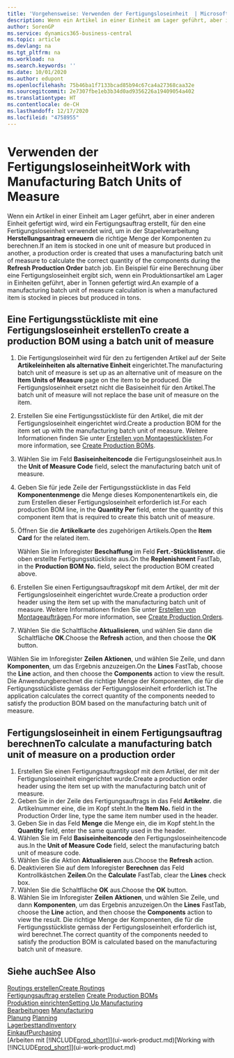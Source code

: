 ```yaml
---
title: 'Vorgehensweise: Verwenden der Fertigungsloseinheit  | Microsoft Docs'
description: Wenn ein Artikel in einer Einheit am Lager geführt, aber in einer anderen Einheit gefertigt wird, kann ein Fertigungsauftrag erstellt werden, für den eine Fertigungsloseinheit verwendet wird, um in der Stapelverarbeitung  FA berechnen die richtige Menge der Komponenten zu berechnen. Ein Beispiel für eine Berechnung über eine Fertigungsloseinheit ergibt sich, wenn ein Produktionsartikel am Lager in Einheiten geführt, aber in Tonnen gefertigt wird.
author: SorenGP
ms.service: dynamics365-business-central
ms.topic: article
ms.devlang: na
ms.tgt_pltfrm: na
ms.workload: na
ms.search.keywords: ''
ms.date: 10/01/2020
ms.author: edupont
ms.openlocfilehash: 75b46ba1f7133bcad85b94c67ca4a27368caa32e
ms.sourcegitcommit: 2e7307fbe1eb3b34d0ad9356226a19409054a402
ms.translationtype: HT
ms.contentlocale: de-CH
ms.lasthandoff: 12/17/2020
ms.locfileid: "4758955"
---
```

# <a name="work-with-manufacturing-batch-units-of-measure"></a><span data-ttu-id="df364-104">Verwenden der Fertigungsloseinheit</span><span class="sxs-lookup"><span data-stu-id="df364-104">Work with Manufacturing Batch Units of Measure</span></span>
<span data-ttu-id="df364-105">Wenn ein Artikel in einer Einheit am Lager geführt, aber in einer anderen Einheit gefertigt wird, wird ein Fertigungsauftrag erstellt, für den eine Fertigungsloseinheit verwendet wird, um in der Stapelverarbeitung **Herstellungsantrag erneuern** die richtige Menge der Komponenten zu berechnen.</span><span class="sxs-lookup"><span data-stu-id="df364-105">If an item is stocked in one unit of measure but produced in another, a production order is created that uses a manufacturing batch unit of measure to calculate the correct quantity of the components during the **Refresh Production Order** batch job.</span></span> <span data-ttu-id="df364-106">Ein Beispiel für eine Berechnung über eine Fertigungsloseinheit ergibt sich, wenn ein Produktionsartikel am Lager in Einheiten geführt, aber in Tonnen gefertigt wird.</span><span class="sxs-lookup"><span data-stu-id="df364-106">An example of a manufacturing batch unit of measure calculation is when a manufactured item is stocked in pieces but produced in tons.</span></span>  

## <a name="to-create-a-production-bom-using-a-batch-unit-of-measure"></a><span data-ttu-id="df364-107">Eine Fertigungsstückliste mit eine Fertigungsloseinheit erstellen</span><span class="sxs-lookup"><span data-stu-id="df364-107">To create a production BOM using a batch unit of measure</span></span>  
1.  <span data-ttu-id="df364-108">Die Fertigungsloseinheit wird für den zu fertigenden Artikel auf der Seite **Artikeleinheiten als alternative Einheit** eingerichtet.</span><span class="sxs-lookup"><span data-stu-id="df364-108">The manufacturing batch unit of measure is set up as an alternative unit of measure on the **Item Units of Measure** page on the item to be produced.</span></span> <span data-ttu-id="df364-109">Die Fertigungsloseinheit ersetzt nicht die Basiseinheit für den Artikel.</span><span class="sxs-lookup"><span data-stu-id="df364-109">The batch unit of measure will not replace the base unit of measure on the item.</span></span>  
2.  <span data-ttu-id="df364-110">Erstellen Sie eine Fertigungsstückliste für den Artikel, die mit der Fertigungsloseinheit eingerichtet wird.</span><span class="sxs-lookup"><span data-stu-id="df364-110">Create a production BOM for the item set up with the manufacturing batch unit of measure.</span></span> <span data-ttu-id="df364-111">Weitere Informationen finden Sie unter [Erstellen von Montagestücklisten](production-how-to-create-production-boms.md).</span><span class="sxs-lookup"><span data-stu-id="df364-111">For more information, see [Create Production BOMs](production-how-to-create-production-boms.md).</span></span>  
3.  <span data-ttu-id="df364-112">Wählen Sie im Feld **Basiseinheitencode** die Fertigungsloseinheit aus.</span><span class="sxs-lookup"><span data-stu-id="df364-112">In the **Unit of Measure Code** field, select the manufacturing batch unit of measure.</span></span>  
4.  <span data-ttu-id="df364-113">Geben Sie für jede Zeile der Fertigungsstückliste in das Feld **Komponentenmenge** die Menge dieses Komponentenartikels ein, die zum Erstellen dieser Fertigungsloseinheit erforderlich ist.</span><span class="sxs-lookup"><span data-stu-id="df364-113">For each production BOM line, in the **Quantity Per** field, enter the quantity of this component item that is required to create this batch unit of measure.</span></span>  
5.  <span data-ttu-id="df364-114">Öffnen Sie die  **Artikelkarte** des zugehörigen Artikels.</span><span class="sxs-lookup"><span data-stu-id="df364-114">Open the **Item Card** for the related item.</span></span>  

    <span data-ttu-id="df364-115">Wählen Sie im Inforegister **Beschaffung** im Feld **Fert.-Stücklistennr.** die oben erstellte Fertigungsstückliste aus.</span><span class="sxs-lookup"><span data-stu-id="df364-115">On the **Replenishment** FastTab, in the **Production BOM No.** field, select the production BOM created above.</span></span>  
6.  <span data-ttu-id="df364-116">Erstellen Sie einen Fertigungsauftragskopf mit dem Artikel, der mit der Fertigungsloseinheit eingerichtet wurde.</span><span class="sxs-lookup"><span data-stu-id="df364-116">Create a production order header using the item set up with the manufacturing batch unit of measure.</span></span> <span data-ttu-id="df364-117">Weitere Informationen finden Sie unter [Erstellen von Montageaufträgen](production-how-to-create-production-orders.md).</span><span class="sxs-lookup"><span data-stu-id="df364-117">For more information, see [Create Production Orders](production-how-to-create-production-orders.md).</span></span>  
7.  <span data-ttu-id="df364-118">Wählen Sie die Schaltfläche **Aktualisieren**, und wählen Sie dann die Schaltfläche **OK**.</span><span class="sxs-lookup"><span data-stu-id="df364-118">Choose the **Refresh** action, and then choose  the **OK** button.</span></span>  

<span data-ttu-id="df364-119">Wählen Sie im Inforegister **Zeilen** **Aktionen**, und wählen Sie Zeile, und dann **Komponenten**, um das Ergebnis anzuzeigen.</span><span class="sxs-lookup"><span data-stu-id="df364-119">On the **Lines** FastTab, choose the **Line** action, and then choose the **Components** action to view the result.</span></span> <span data-ttu-id="df364-120">Die Anwendungberechnet die richtige Menge der Komponenten, die für die Fertigungsstückliste gemäss der Fertigungsloseinheit erforderlich ist.</span><span class="sxs-lookup"><span data-stu-id="df364-120">The application calculates the correct quantity of the components needed to satisfy the production BOM based on the manufacturing batch unit of measure.</span></span>  

## <a name="to-calculate-a-manufacturing-batch-unit-of-measure-on-a-production-order"></a><span data-ttu-id="df364-121">Fertigungsloseinheit in einem Fertigungsauftrag berechnen</span><span class="sxs-lookup"><span data-stu-id="df364-121">To calculate a manufacturing batch unit of measure on a production order</span></span>  
1.  <span data-ttu-id="df364-122">Erstellen Sie einen Fertigungsauftragskopf mit dem Artikel, der mit der Fertigungsloseinheit eingerichtet wurde.</span><span class="sxs-lookup"><span data-stu-id="df364-122">Create a production order header using the item set up with the manufacturing batch unit of measure.</span></span>  
2.  <span data-ttu-id="df364-123">Geben Sie in der Zeile des Fertigungsauftrags in das Feld **Artikelnr.** die Artikelnummer eine, die im Kopf steht.</span><span class="sxs-lookup"><span data-stu-id="df364-123">In the **Item No.** field in the Production Order line, type the same item number used in the header.</span></span>  
3.  <span data-ttu-id="df364-124">Geben Sie in das Feld **Menge** die Menge ein, die im Kopf steht.</span><span class="sxs-lookup"><span data-stu-id="df364-124">In the **Quantity** field, enter the same quantity used in the header.</span></span>  
4.  <span data-ttu-id="df364-125">Wählen Sie im Feld **Basiseinheitencode** den Fertigungsloseinheitencode aus.</span><span class="sxs-lookup"><span data-stu-id="df364-125">In the **Unit of Measure Code** field, select the manufacturing batch unit of measure code.</span></span>  
5.  <span data-ttu-id="df364-126">Wählen Sie die Aktion **Aktualisieren** aus.</span><span class="sxs-lookup"><span data-stu-id="df364-126">Choose the **Refresh** action.</span></span>
6.  <span data-ttu-id="df364-127">Deaktivieren Sie auf dem Inforegister **Berechnen** das Feld Kontrollkästchen **Zeilen**.</span><span class="sxs-lookup"><span data-stu-id="df364-127">On the **Calculate** FastTab, clear the **Lines** check box.</span></span>  
7.  <span data-ttu-id="df364-128">Wählen Sie die Schaltfläche **OK** aus.</span><span class="sxs-lookup"><span data-stu-id="df364-128">Choose the **OK** button.</span></span>  
8.  <span data-ttu-id="df364-129">Wählen Sie im Inforegister **Zeilen** **Aktionen**, und wählen Sie Zeile, und dann **Komponenten**, um das Ergebnis anzuzeigen.</span><span class="sxs-lookup"><span data-stu-id="df364-129">On the **Lines** FastTab, choose the **Line** action, and then choose the **Components** action to view the result.</span></span> <span data-ttu-id="df364-130">Die richtige Menge der Komponenten, die für die Fertigungsstückliste gemäss der Fertigungsloseinheit erforderlich ist, wird berechnet.</span><span class="sxs-lookup"><span data-stu-id="df364-130">The correct quantity of the components needed to satisfy the production BOM is calculated based on the manufacturing batch unit of measure.</span></span>  

## <a name="see-also"></a><span data-ttu-id="df364-131">Siehe auch</span><span class="sxs-lookup"><span data-stu-id="df364-131">See Also</span></span>  
[<span data-ttu-id="df364-132">Routings erstellen</span><span class="sxs-lookup"><span data-stu-id="df364-132">Create Routings</span></span>](production-how-to-create-routings.md)  
<span data-ttu-id="df364-133">[Fertigungsauftrag erstellen](production-how-to-create-production-boms.md)   </span><span class="sxs-lookup"><span data-stu-id="df364-133">[Create Production BOMs](production-how-to-create-production-boms.md)   </span></span>  
[<span data-ttu-id="df364-134">Produktion einrichten</span><span class="sxs-lookup"><span data-stu-id="df364-134">Setting Up Manufacturing</span></span>](production-configure-production-processes.md)  
<span data-ttu-id="df364-135">[Bearbeitungen](production-manage-manufacturing.md)  </span><span class="sxs-lookup"><span data-stu-id="df364-135">[Manufacturing](production-manage-manufacturing.md)  </span></span>  
<span data-ttu-id="df364-136">[Planung](production-planning.md) </span><span class="sxs-lookup"><span data-stu-id="df364-136">[Planning](production-planning.md) </span></span>  
[<span data-ttu-id="df364-137">Lagerbesttand</span><span class="sxs-lookup"><span data-stu-id="df364-137">Inventory</span></span>](inventory-manage-inventory.md)  
[<span data-ttu-id="df364-138">Einkauf</span><span class="sxs-lookup"><span data-stu-id="df364-138">Purchasing</span></span>](purchasing-manage-purchasing.md)  
<span data-ttu-id="df364-139">[Arbeiten mit [!INCLUDE[prod_short](includes/prod_short.md)]](ui-work-product.md)</span><span class="sxs-lookup"><span data-stu-id="df364-139">[Working with [!INCLUDE[prod_short](includes/prod_short.md)]](ui-work-product.md)</span></span>  
